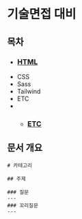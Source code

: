 
# 기술면접 대비

## 목차
- ### [HTML](https://github.com/leejaelll/CTDoc/blob/html/HTML.md)
- CSS
- Sass
- Tailwind
- ETC
- - ### [ETC](https://github.com/leejaelll/CTDoc/blob/etc/Etc.md)

## 문서 개요
```
# 카테고리

## 주제

### 질문
---
### 꼬리질문
---

```
